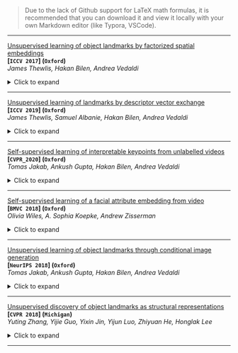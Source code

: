> Due to the lack of Github support for LaTeX math formulas, it is recommended that you can download it and view it locally with your own Markdown editor (like Typora, VSCode).



---

[Unsupervised learning of object landmarks by factorized spatial embeddings](https://arxiv.org/pdf/1705.02193.pdf)  
**[`ICCV 2017`] (`Oxford`)**  
*James Thewlis, Hakan Bilen, Andrea Vedaldi*

<details><summary>Click to expand</summary>


<div align=center>
	<img src="https://raw.githubusercontent.com/yzy1996/Image-Hosting/master/20210509151055.png" width="400" />
    <p>(point r in the reference space S, a map $Phi$ detects the location q 两幅图是同一物体不同视角)</p>
</div>


> **Summary**

Detect consistent landmarks with image deformations under a process of factorizing viewpoint.

They mainly learn viewpoint-independent representations of objects from images,  the structure of an object is expressed as a set of landmark points. The landmark can be seen as a representation of transformations. 

利用 变形前后关键点不变性 作为学习信号。

？这个关键点是如何定义的呢，人还是自动的

> **Details**

$S \subset \mathbb{R}^{3}$ is the surface of a physical object, independent of the particular image $\mathrm{x}$  
$\mathrm{x}: \Lambda \rightarrow \mathbb{R}$ is an image of the object  
$\Lambda \sub \mathbb{R}^2$  is the image domain

learn a function $q = \Phi_S(p;\mathrm{x})$, where $p \in S$ is the object points, $q \in \Lambda$ is the corresponding pixels.  
an image warp function $g: \mathbb{R}^2 \mapsto \mathbb{R}^2$. 主要是依靠viewpoint的变换

The factorization is:
$$
\forall p \in S: \Phi_{S}(p ; \mathbf{x} \circ g)=g\left(\Phi_{S}(p ; \mathbf{x})\right).
$$
to deformable objects, they introduce a common reference space - object frame, using a reference points $r$, rewrite the function above:
$$
\forall r \in S_{0}: \Phi(r ; \mathbf{x} \circ g)=g(\Phi(r ; \mathbf{x})).
$$

</p></details>

---

[Unsupervised learning of landmarks by descriptor vector exchange](https://arxiv.org/pdf/1908.06427.pdf)  
**[`ICCV 2019`] (`Oxford`)**  
*James Thewlis, Samuel Albanie, Hakan Bilen, Andrea Vedaldi*

<details><summary>Click to expand</summary>

<div align=center>
	<img src="https://raw.githubusercontent.com/yzy1996/Image-Hosting/master/20210511180002.png" width="400" />
</div>

> **Summary**

Develop a new perspective on **equivariance to random image transformations** method. Based on [previous work](Unsupervised learning of object landmarks by factorized spatial embeddings).

Introduce an **invariant descriptors** (例如[SIFT](Distinctive image features from scaleinvariant
keypoints)，就想是一个embedding) to establish correspondences between images which is the same as **landmark detectors**. In addition, landmarks are invariant to intra-class variations in addition to viewing effects. (看上图很好理解)

> **Details**

用了一个中间instance来增强变形的能力。

<div align=center>
	<img src="https://raw.githubusercontent.com/yzy1996/Image-Hosting/master/20210511202103.png" width="800" />
</div>

</p></details>

---

[Self-supervised learning of interpretable keypoints from unlabelled videos](https://openaccess.thecvf.com/content_CVPR_2020/papers/Jakab_Self-Supervised_Learning_of_Interpretable_Keypoints_From_Unlabelled_Videos_CVPR_2020_paper.pdf)  
**[`CVPR_2020`] (`Oxford`)**  
*Tomas Jakab, Ankush Gupta, Hakan Bilen, Andrea Vedaldi*

<details><summary>Click to expand</summary>

<div align=center>
	<img src="https://raw.githubusercontent.com/yzy1996/Image-Hosting/master/20210511173048.png" width="800" />
</div>


> **Summary**

Learn from only unlabeled videos and **a weak empirical prior** on the object poses. (为什么要用视频呢？因为视频帧之间的对象是同一个目标，只是有pose的差异，通过分析这些差异就可以对pose建模。)

The pose priors are obtained from unpaired data. (虽然强调跟训练pose的网络无关，但这也算是一种多余的先验输入辅助，还是有监督的，只不过是 little additional supervision。)

Introduce a **conditional generator** design combining **image translation**

> **Details**

用了 Adversarial loss，是通过新的 unpaired 数据 (看上图)。目标是希望 新生成的 和 真实的不匹配 一致 (比如都是轮廓样式)。

一个 AE loss，用的是 VGG 的 perceptual loss 

$$
\mathcal{L}_{\text {perc }}=\frac{1}{N} \sum_{i=1}^{N}\left\|\Gamma\left(\hat{x}_{i}\right)-\Gamma\left(\boldsymbol{x}_{i}\right)\right\|_{2}^{2},
$$
	
一个 difference adversarial loss：
	
$$
\mathcal{L}_{\mathrm{disc}}(D)=\frac{1}{M} \sum_{j=1}^{M} D\left(\overline{\boldsymbol{y}}_{j}\right)^{2}+\frac{1}{N} \sum_{i=1}^{N}\left(1-D\left(\boldsymbol{y}_{i}\right)\right)^{2}
$$

</p></details>

---

[Self-supervised learning of a facial attribute embedding from video](https://arxiv.org/pdf/1808.06882.pdf)  
**[`BMVC 2018`] (`Oxford`)**  
*Olivia Wiles, A. Sophia Koepke, Andrew Zisserman*

<details><summary>Click to expand</summary>

The aim is to train a network to learn an embedding that encodes facial attributes in a self supervised manner, without any labels.

</p></details>

---

[Unsupervised learning of object landmarks through conditional image generation](https://arxiv.org/pdf/1806.07823.pdf)  
**[`NeurIPS 2018`] (`Oxford`)**  
*Tomas Jakab, Ankush Gupta, Hakan Bilen, Andrea Vedaldi*

<details><summary>Click to expand</summary>

<div align=center>
	<img src="https://raw.githubusercontent.com/yzy1996/Image-Hosting/master/20210508112737.png" width="800" />
</div>

> **Summary**

Generating image $\hat{\mathbf{x}}^\prime$ conditioned on ①the appearance of image $\mathbf{x}$ and ②the geometry of image $\mathbf{x}^\prime$. Just adopting a simple perceptual loss formulation.

Learn object landmarks from synthetic image deformations. Use image generation with the goal of learning landmarks.

Compared to other works, the advantage is the **simplicity** and **generality** of the formulation -> allow for more complex task e.g. highly-articulated human body.

> **Logic**

learn landmark-like representations  -> encode the geometry of the object 因为改变的就只有几何pose

> **Details**

$$
\min_{\Psi, \Phi} \mathbb{E}_{\mathrm{x}, \mathrm{x}^{\prime}} \left[\mathcal{L} \left(\mathrm{x}^{\prime}, \Psi\left(\mathrm{x}, \Phi\left(\mathrm{x}^{\prime}\right)\right)\right)\right]
$$

</p></details>

---

[Unsupervised discovery of object landmarks as structural representations](https://arxiv.org/pdf/1804.04412.pdf)  
**[`CVPR 2018`] (`Michigan`)**  
*Yuting Zhang, Yijie Guo, Yixin Jin, Yijun Luo, Zhiyuan He, Honglak Lee*

<details><summary>Click to expand</summary>

<div align=center>
	<img src="https://raw.githubusercontent.com/yzy1996/Image-Hosting/master/20210508214918.png" width="800" />
</div>

> **Summary**

Using an **autoencoder** model to learn object structures. AE也就意味着有重建，会根据特征点去重建图像

The advantage is their performance is semantically meaningful and more predictive of manually annotated landmarks.

> **Details**

each landmark has a corresponding detector, outputs a detection score map with the detected
landmark located at the maximum.

</p></details>

---



